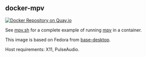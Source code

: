 ## docker-mpv

[![Docker Repository on Quay.io](https://quay.io/repository/nightling/mpv/status "Docker Repository on Quay.io")](https://quay.io/repository/nightling/mpv)

See [mpv.sh](mpv.sh) for a complete example of running [mpv](http://mpv.io) in a container.

This image is based on Fedora from [base-desktop](/_desktop/base-desktop).

Host requirements: X11, PulseAudio.
